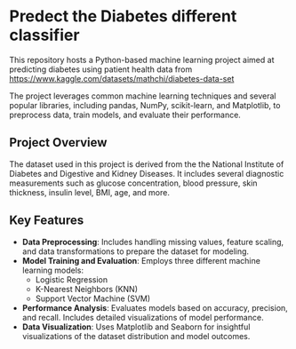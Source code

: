 
# Predect the Diabetes different classifier

This repository hosts a Python-based machine learning project aimed at predicting diabetes using patient health data from 
https://www.kaggle.com/datasets/mathchi/diabetes-data-set

The project leverages common machine learning techniques and several popular libraries, including pandas, NumPy, scikit-learn, and Matplotlib, to preprocess data, train models, and evaluate their performance.

## Project Overview

The dataset used in this project is derived from the the National Institute of Diabetes and Digestive and Kidney Diseases. It includes several diagnostic measurements such as glucose concentration, blood pressure, skin thickness, insulin level, BMI, age, and more.

## Key Features

- **Data Preprocessing**: Includes handling missing values, feature scaling, and data transformations to prepare the dataset for modeling.
- **Model Training and Evaluation**: Employs three different machine learning models:
  - Logistic Regression
  - K-Nearest Neighbors (KNN)
  - Support Vector Machine (SVM)
- **Performance Analysis**: Evaluates models based on accuracy, precision, and recall. Includes detailed visualizations of model performance.
- **Data Visualization**: Uses Matplotlib and Seaborn for insightful visualizations of the dataset distribution and model outcomes.